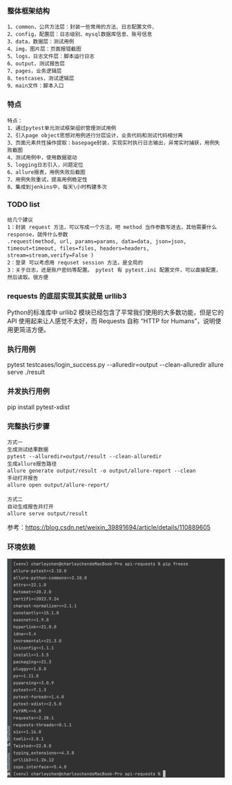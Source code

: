 ### 整体框架结构
```
1、common，公共方法层：封装一些常用的方法、日志配置文件、
2、config，配置层：日志级别、mysql数据库信息、账号信息
3、data，数据层：测试用例
4、img，图片层：页面报错截图
5、logs，日志文件层：脚本运行日志
6、output，测试报告层
7、pages，业务逻辑层
8、testcases，测试逻辑层
9、main文件：脚本入口
```

### 特点
```
特点：
1、通过pytest单元测试框架组织管理测试用例
2、引入page object思想对用例进行分层设计，业务代码和测试代码相分离
3、页面元素共性操作提取：basepage封装，实现实时执行日志输出，异常实时捕获，用例失败截图
4、测试用例中，使用数据驱动
5、logging日志引入，问题定位
6、allure报表，用例失败后截图
7、用例失败重试，提高用例稳定性
8、集成到jenkins中，每天\小时构建多次
```

### TODO list
```commandline
给几个建议
1：封装 request 方法，可以写成一个方法，吧 method 当作参数写进去，其他需要什么 response，就传什么参数
.request(method, url, params=params, data=data, json=json, timeout=timeout, files=files, headers=headers,
stream=stream,verify=False )
2：登录 可以考虑用 requset session 方法，是全局的
3：关于日志，还是账户密码等配置。 pytest 有 pytest.ini 配置文件，可以直接配置，然后读取。很方便
```

### requests 的底层实现其实就是 urllib3
Python的标准库中 urllib2 模块已经包含了平常我们使用的大多数功能，但是它的 API 使用起来让人感觉不太好，而 Requests 自称 “HTTP for Humans”，说明使用更简洁方便。

### 执行用例
pytest testcases/login_success.py --alluredir=output --clean-alluredir
allure serve ./result 

### 并发执行用例
pip install pytest-xdist

### 完整执行步骤
```commandline
方式一
生成测试结果数据
pytest --alluredir=output/result --clean-alluredir 
生成allure报告路径
allure generate output/result -o output/allure-report --clean 
手动打开报告
allure open output/allure-report/

方式二
自动生成报告并打开
allure serve output/result

```
参考：https://blog.csdn.net/weixin_39891694/article/details/110889605
### 环境依赖
![img.png](img/img.png)